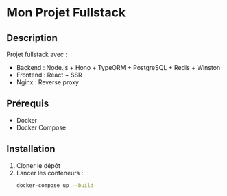 # Mon Projet Fullstack

## Description
Projet fullstack avec :
- Backend : Node.js + Hono + TypeORM + PostgreSQL + Redis + Winston
- Frontend : React + SSR
- Nginx : Reverse proxy

## Prérequis
- Docker
- Docker Compose

## Installation
1. Cloner le dépôt
2. Lancer les conteneurs :
   ```bash
   docker-compose up --build
   ```   
